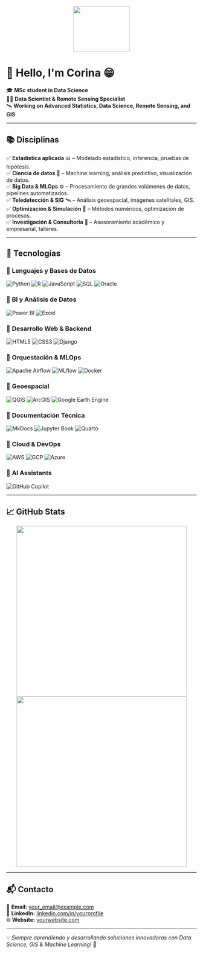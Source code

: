 <div align="center">
  <img src="https://media.tenor.com/drzSGxNJG3sAAAAi/cbse-tayari.gif" height="120" width="150" />
</div>

# 👋 Hello, I'm Corina 😁  

🎓 **MSc student in Data Science**  
👩‍💻 **Data Scientist & Remote Sensing Specialist**  
🛰️ **Working on Advanced Statistics, Data Science, Remote Sensing, and GIS**  

---

## 📚 Disciplinas  

✅ **Estadística aplicada** 📊 – Modelado estadístico, inferencia, pruebas de hipótesis.  
✅ **Ciencia de datos** 🤖 – Machine learning, análisis predictivo, visualización de datos.  
✅ **Big Data & MLOps** ⚙️ – Procesamiento de grandes volúmenes de datos, pipelines automatizados.  
✅ **Teledetección & SIG** 🛰️ – Análisis geoespacial, imágenes satelitales, GIS.  
✅ **Optimización & Simulación** 🔢 – Métodos numéricos, optimización de procesos.  
✅ **Investigación & Consultoría** 📑 – Asesoramiento académico y empresarial, talleres.  

---

## 🚀 Tecnologías  

### 🔹 **Lenguajes y Bases de Datos**  
![Python](https://img.shields.io/badge/Python-3776AB?logo=python&logoColor=fff&style=for-the-badge)
![R](https://img.shields.io/badge/R-276DC3?logo=r&logoColor=fff&style=for-the-badge)
![JavaScript](https://img.shields.io/badge/JavaScript-F7DF1E?logo=javascript&logoColor=000&style=for-the-badge)
![SQL](https://img.shields.io/badge/SQL-CC2927?logo=postgresql&logoColor=fff&style=for-the-badge)
![Oracle](https://img.shields.io/badge/Oracle-F80000?logo=oracle&logoColor=fff&style=for-the-badge)

### 🔹 **BI y Análisis de Datos**  
![Power BI](https://img.shields.io/badge/Power%20BI-F2C811?logo=powerbi&logoColor=000&style=for-the-badge)
![Excel](https://img.shields.io/badge/Microsoft%20Excel-217346?logo=microsoftexcel&logoColor=fff&style=for-the-badge)

### 🔹 **Desarrollo Web & Backend**  
![HTML5](https://img.shields.io/badge/HTML5-E34F26?logo=html5&logoColor=fff&style=for-the-badge)
![CSS3](https://img.shields.io/badge/CSS3-1572B6?logo=css3&logoColor=fff&style=for-the-badge)
![Django](https://img.shields.io/badge/Django-092E20?logo=django&logoColor=fff&style=for-the-badge)

### 🔹 **Orquestación & MLOps**  
![Apache Airflow](https://img.shields.io/badge/Apache%20Airflow-017CEE?logo=apacheairflow&logoColor=fff&style=for-the-badge)
![MLflow](https://img.shields.io/badge/MLflow-0194E2?logo=mlflow&logoColor=fff&style=for-the-badge)
![Docker](https://img.shields.io/badge/Docker-2496ED?logo=docker&logoColor=fff&style=for-the-badge)

### 🔹 **Geoespacial**  
![QGIS](https://img.shields.io/badge/QGIS-589632?logo=qgis&logoColor=fff&style=for-the-badge)
![ArcGIS](https://img.shields.io/badge/ArcGIS-005D6A?logo=arcgis&logoColor=fff&style=for-the-badge)
![Google Earth Engine](https://img.shields.io/badge/Google%20Earth%20Engine-4285F4?logo=googleearth&logoColor=fff&style=for-the-badge)

### 🔹 **Documentación Técnica**  
![MkDocs](https://img.shields.io/badge/MkDocs-526CFE?logo=materialformkdocs&logoColor=fff&style=for-the-badge)
![Jupyter Book](https://img.shields.io/badge/Jupyter%20Book-F37626?logo=jupyter&logoColor=fff&style=for-the-badge)
![Quarto](https://img.shields.io/badge/Quarto-39729E?logo=quarto&logoColor=fff&style=for-the-badge)

### 🔹 **Cloud & DevOps**  
![AWS](https://img.shields.io/badge/Amazon%20Web%20Services-232F3E?logo=amazonaws&logoColor=fff&style=for-the-badge)
![GCP](https://img.shields.io/badge/Google%20Cloud-4285F4?logo=googlecloud&logoColor=fff&style=for-the-badge)
![Azure](https://img.shields.io/badge/Microsoft%20Azure-0078D4?logo=microsoftazure&logoColor=fff&style=for-the-badge)

### 🔹 **AI Assistants**  
![GitHub Copilot](https://img.shields.io/badge/GitHub%20Copilot-2088FF?logo=github&logoColor=fff&style=for-the-badge)

---

## 📈 GitHub Stats  

<div align="center">
  <img src="https://github-readme-stats.vercel.app/api?username=tu_usuario&show_icons=true&theme=tokyonight" width="450" />
  <img src="https://github-readme-streak-stats.herokuapp.com/?user=tu_usuario&theme=tokyonight" width="450" />
</div>

---

## 📬 Contacto  

📩 **Email:** [your_email@example.com](mailto:your_email@example.com)  
🔗 **LinkedIn:** [linkedin.com/in/yourprofile](https://www.linkedin.com/in/yourprofile)  
🌐 **Website:** [yourwebsite.com](https://yourwebsite.com)  

---

💡 *Siempre aprendiendo y desarrollando soluciones innovadoras con Data Science, GIS & Machine Learning!* 🚀  


